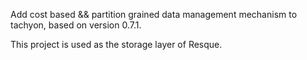 Add cost based && partition grained data management mechanism to tachyon, based on version 0.7.1.

This project is used as the storage layer of Resque.
